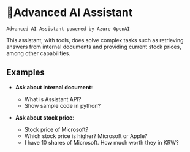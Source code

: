 # 🤖Advanced AI Assistant

`Advanced AI Assistant powered by Azure OpenAI`

This assistant, with tools, does solve complex tasks such as retrieving answers from internal documents and providing current stock prices, among other capabilities.

## Examples

- **Ask about internal document**:
    - What is Assistant API?
    - Show sample code in python?

- **Ask about stock price**:
    - Stock price of Microsoft?
    - Which stock price is higher? Microsoft or Apple?
    - I have 10 shares of Microsoft. How much worth they in KRW?